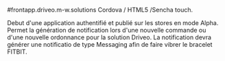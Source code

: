 #frontapp.driveo.m-w.solutions
Cordova / HTML5 /Sencha touch.

Debut d'une application authentifié et publié sur les stores en mode Alpha.
Permet la génération de notification lors d'une nouvelle commande ou d'une nouvelle ordonnance pour la solution Driveo.
La notification devra générer une notificatio de type Messaging afin de faire vibrer le bracelet FITBIT.


